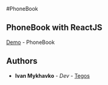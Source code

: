 #PhoneBook

## PhoneBook with ReactJS

[Demo](https://phone-book-tegos.herokuapp.com/) - PhoneBook

## Authors

* **Ivan Mykhavko** - *Dev* - [Tegos](https://github.com/Tegos)